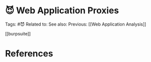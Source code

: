 # 😈 Web Application Proxies

Tags: #😈
Related to: 
See also: 
Previous: [[Web Application Analysis]]

[[burpsuite]]

# References